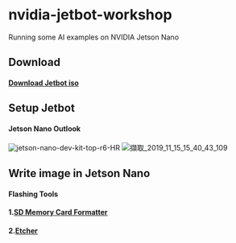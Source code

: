 # nvidia-jetbot-workshop
Running some AI examples on NVIDIA Jetson Nano

## Download
#### [Download Jetbot iso](https://github.com/KevinTsaiCodes/nvidia-jetson-workshop/wiki/Jetbot-iso-Download)
## Setup Jetbot
#### Jetson Nano Outlook
![jetson-nano-dev-kit-top-r6-HR](https://user-images.githubusercontent.com/53148219/68925488-225e2f80-07be-11ea-8b44-3729ed112157.png)
![擷取_2019_11_15_15_40_43_109](https://user-images.githubusercontent.com/53148219/68925598-4d488380-07be-11ea-9da6-cfcb48978e45.png)
## Write image in Jetson Nano
#### Flashing Tools
#### 1.[SD Memory Card Formatter](https://www.sdcard.org/downloads/formatter/eula_windows/)
#### 2.[Etcher](https://www.balena.io/etcher/)

